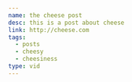 ```yaml
---
name: the cheese post
desc: this is a post about cheese
link: http://cheese.com
tags:
  - posts
  - cheesy
  - cheesiness
type: vid
---
```

